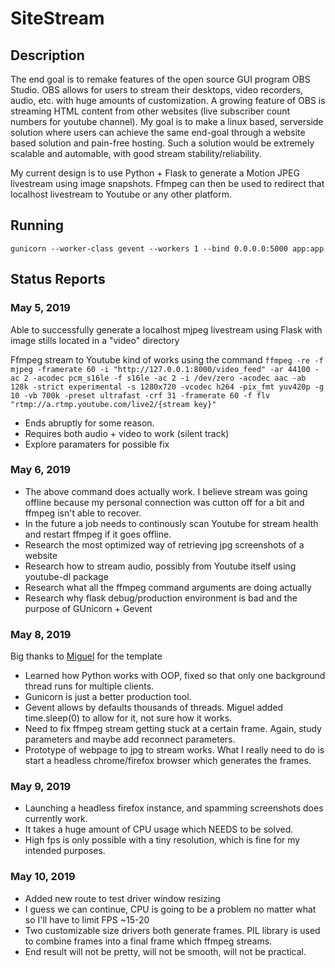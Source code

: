 # SiteStream

## Description

The end goal is to remake features of the open source GUI program OBS Studio. OBS allows for users to stream their desktops, video recorders, audio, etc. with huge amounts of customization. A growing feature of OBS is streaming HTML content from other websites (live subscriber count numbers for youtube channel). My goal is to make a linux based, serverside solution where users can achieve the same end-goal through a website based solution and pain-free hosting. Such a solution would be extremely scalable and automable, with good stream stability/reliability. 

My current design is to use Python + Flask to generate a Motion JPEG livestream using image snapshots. Ffmpeg can then be used to redirect that localhost livestream to Youtube or any other platform.

## Running

`gunicorn --worker-class gevent --workers 1 --bind 0.0.0.0:5000 app:app`

## Status Reports

### May 5, 2019

Able to successfully generate a localhost mjpeg livestream using Flask with image stills located in a "video" directory

Ffmpeg stream to Youtube kind of works using the command `ffmpeg -re -f mjpeg -framerate 60 -i "http://127.0.0.1:8000/video_feed" -ar 44100 -ac 2 -acodec pcm_s16le -f s16le -ac 2 -i /dev/zero -acodec aac -ab 128k -strict experimental -s 1280x720 -vcodec h264 -pix_fmt yuv420p -g 10 -vb 700k -preset ultrafast -crf 31 -framerate 60 -f flv "rtmp://a.rtmp.youtube.com/live2/{stream key}"`

* Ends abruptly for some reason.
* Requires both audio + video to work (silent track)
* Explore paramaters for possible fix

### May 6, 2019

* The above command does actually work. I believe stream was going offline because my personal connection was cutton off for a bit and ffmpeg isn't able to recover.
* In the future a job needs to continously scan Youtube for stream health and restart ffmpeg if it goes offline.
* Research the most optimized way of retrieving jpg screenshots of a website
* Research how to stream audio, possibly from Youtube itself using youtube-dl package
* Research what all the ffmpeg command arguments are doing actually
* Research why flask debug/production environment is bad and the purpose of GUnicorn + Gevent 

### May 8, 2019

Big thanks to [Miguel](https://blog.miguelgrinberg.com/post/flask-video-streaming-revisited/page/0) for the template

* Learned how Python works with OOP, fixed so that only one background thread runs for multiple clients.
* Gunicorn is just a better production tool.
* Gevent allows by defaults thousands of threads. Miguel added time.sleep(0) to allow for it, not sure how it works.
* Need to fix ffmpeg stream getting stuck at a certain frame. Again, study parameters and maybe add reconnect parameters.
* Prototype of webpage to jpg to stream works. What I really need to do is start a headless chrome/firefox browser which generates the frames.


### May 9, 2019

* Launching a headless firefox instance, and spamming screenshots does currently work.
* It takes a huge amount of CPU usage which NEEDS to be solved. 
* High fps is only possible with a tiny resolution, which is fine for my intended purposes.

### May 10, 2019

* Added new route to test driver window resizing
* I guess we can continue, CPU is going to be a problem no matter what so I'll have to limit FPS ~15-20
* Two customizable size drivers both generate frames. PIL library is used to combine frames into a final frame which ffmpeg streams.
* End result will not be pretty, will not be smooth, will not be practical.
